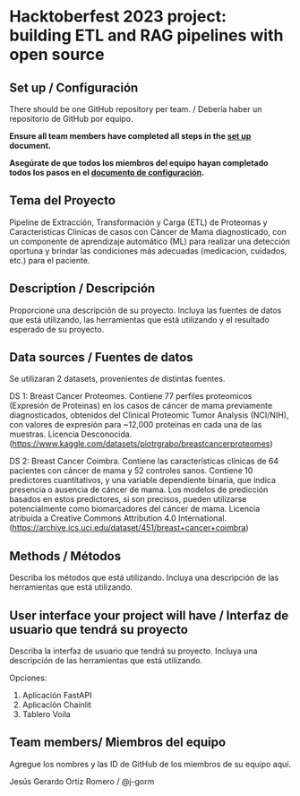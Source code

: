 # Hacktoberfest 2023 project: building ETL and RAG pipelines with open source 

## Set up /  Configuración

There should be one GitHub repository per team. /  Debería haber un repositorio de GitHub por equipo.

**Ensure all team members have completed all steps in the [set up](setup.md) document.**

**Asegúrate de que todos los miembros del equipo hayan completado todos los pasos en el [documento de configuración](setup-espanol.md).**

## Tema del Proyecto

Pipeline de Extracción, Transformación y Carga (ETL) de Proteomas y Caracteristicas Clinicas de casos con Cáncer de Mama diagnosticado, con un componente de aprendizaje automático (ML) para realizar una detección oportuna y brindar las condiciones más adecuadas (medicacion, cuidados, etc.) para el paciente.

## Description / Descripción 

Proporcione una descripción de su proyecto. Incluya las fuentes de datos que está utilizando, las herramientas que está utilizando y el resultado esperado de su proyecto.

## Data sources / Fuentes de datos

Se utilizaran 2 datasets, provenientes de distintas fuentes.

DS 1: Breast Cancer Proteomes. Contiene 77 perfiles proteomicos (Expresión de Proteinas) en los casos de cáncer de mama previamente diagnosticados, obtenidos del Clinical Proteomic Tumor Analysis (NCI/NIH), con valores de expresión para ~12,000 proteinas en cada una de las muestras. Licencia Desconocida. (https://www.kaggle.com/datasets/piotrgrabo/breastcancerproteomes)

DS 2: Breast Cancer Coimbra. Contiene las características clínicas de 64 pacientes con cáncer de mama y 52 controles sanos. Contiene 10 predictores cuantitativos, y una variable dependiente binaria, que indica presencia o ausencia de cáncer de mama. Los modelos de predicción basados en estos predictores, si son precisos, pueden utilizarse potencialmente como biomarcadores del cáncer de mama. Licencia atribuida a Creative Commons Attribution 4.0 International. (https://archive.ics.uci.edu/dataset/451/breast+cancer+coimbra)

## Methods / Métodos

Describa los métodos que está utilizando. Incluya una descripción de las herramientas que está utilizando.

## User interface your project will have / Interfaz de usuario que tendrá su proyecto

Describa la interfaz de usuario que tendrá su proyecto. Incluya una descripción de las herramientas que está utilizando.

Opciones:

1. Aplicación FastAPI
2. Aplicación Chainlit
3. Tablero Voila

## Team members/ Miembros del equipo

Agregue los nombres y las ID de GitHub de los miembros de su equipo aquí.

Jesús Gerardo Ortiz Romero / @j-gorm
